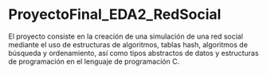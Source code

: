 # ProyectoFinal_EDA2_RedSocial
El proyecto consiste en la creación de una simulación de una red social mediante el uso de estructuras de algoritmos, tablas hash, algoritmos de búsqueda y ordenamiento, así como tipos abstractos de datos y estructuras de programación en el lenguaje de programación C.
